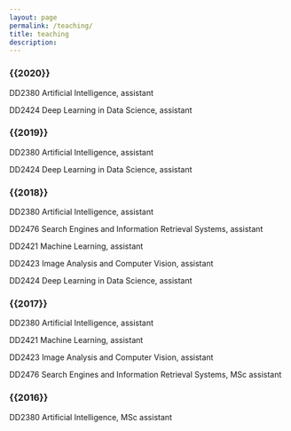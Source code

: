 ```yaml
---
layout: page
permalink: /teaching/
title: teaching
description: 
---
```

<h3 class="year">{{2020}}</h3>

DD2380 Artificial Intelligence, assistant

DD2424 Deep Learning in Data Science, assistant

<h3 class="year">{{2019}}</h3>
DD2380 Artificial Intelligence, assistant

DD2424 Deep Learning in Data Science, assistant

<h3 class="year">{{2018}}</h3>
DD2380 Artificial Intelligence, assistant

DD2476 Search Engines and Information Retrieval Systems, assistant

DD2421 Machine Learning, assistant

DD2423 Image Analysis and Computer Vision, assistant

DD2424 Deep Learning in Data Science, assistant

<h3 class="year">{{2017}}</h3>
DD2380 Artificial Intelligence, assistant

DD2421 Machine Learning, assistant

DD2423 Image Analysis and Computer Vision, assistant

DD2476 Search Engines and Information Retrieval Systems, MSc assistant

<h3 class="year">{{2016}}</h3>
DD2380 Artificial Intelligence, MSc assistant

